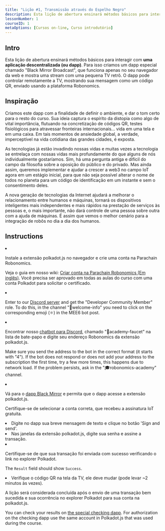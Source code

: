 ```yaml
---
title: "Lição #1, Transmissão através do Espelho Negro"
description: Esta lição de abertura ensinará métodos básicos para interagir com uma aplicação descentralizada (ou dapp).
lessonNumber: 1
courseID: 1
metaOptions: [Cursos on-line, Curso introdutório]
---
```


<section class="container__narrow">

## Intro

Esta lição de abertura ensinará métodos básicos para interagir com **uma aplicação descentralizada (ou dapp)**. Para isso criamos um dapp especial chamado "Black Mirror Broadcast", que funciona apenas no seu navegador da web e mostra uma stream com uma pequena TV retrô. O dapp pode controlar remotamente a TV, mostrando sua mensagem como um código QR, enviado usando a plataforma Robonomics.

</section>

<section class="container__narrow">

## Inspiração

Criamos este dapp com a finalidade de definir o ambiente, e dar o tom certo para o resto do curso. Sua ideia captura o espírito da distopia como algo de vital importância, flutuando na concretização de códigos QR, testes fisiológicos para atravessar fronteiras internacionais... vida em uma tela e em uma caixa. Em tais momentos de ansiedade global, a verdade, imperceptível na vida cotidiana das grandes cidades, é exposta. 

As tecnologias já estão invadindo nossas vidas e muitas vezes a tecnologia se entrelaça com nossas vidas mais profundamente do que alguns de nós individualmente gostaríamos. Sim, há uma pergunta antiga e difícil do campo da filosofia sobre a oposição do público e do privado. Mas ainda assim, queremos implementar e ajudar a crescer a web3 no campo IoT agora em um estágio inicial, para que não seja possível alterar o nome de todos no planeta para um código de identificação em um instante e sem o consentimento deles. 

A nova geração de tecnologias da Internet ajudará a melhorar o relacionamento entre humanos e máquinas, tornará os dispositivos inteligentes mais independentes e mais rápidos na prestação de serviços às pessoas e, o mais importante, não dará controle de uma pessoa sobre outra com a ajuda de máquinas. É assim que vemos o melhor cenário para a integração de robôs no dia a dia dos humanos.

</section>

<section class="container__reg">

## Instructions

<List type="numbers">

<li>

Instale a extensão polkadot.js no navegador  e crie uma conta na Parachain Robonomics. 

Veja o guia em nosso wiki: [Criar conta na Parachain Robonomics (Em inglês)](https://wiki.robonomics.network/docs/create-account-in-dapp/). Você precisa ser aprovado em todas as aulas do curso com uma conta Polkadot para solicitar o certificado.

</li>

<li>

Enter to our [Discord server](https://discord.gg/xqDgG3EGm9) and get the "Developer Community Member" role. To do this, in the channel "👋welcome-info" you need to click on the corresponding emoji (⚛️) in the MEE6 bot post.

</li>

<li>

Encontrar nosso [chatbot para Discord](https://discord.com/channels/803947358492557312/944186892038053899), chamado "🚰academy-faucet" na lista de bate-papo e digite seu endereço Robonomics da extensão polkadot.js.

Make sure you send the address to the bot in the correct format (it starts with "4"). If the bot does not respond or does not add your address to the subscription the first time, try a few more times, this happens due to network load. If the problem persists, ask in the "🎓robonomics-academy" channel.

</li>

<li>

Vá para o [dapp Black Mirror](https://blackmirror.robonomics.academy) e permita que o dapp acesse a extensão polkadot.js. 

Certifique-se de selecionar a conta correta, que recebeu a assinatura IoT gratuita.

</li>

<li>
Digite no dapp sua breve mensagem de texto e clique no botão 'Sign and send'.
</li>

<li>
Nas janelas da extensão polkadot.js, digite sua senha e assine a transação. 
</li>

<li>

Certifique-se de que sua transação foi enviada com sucesso verificando o link no explorer Polkadot.

The <code>Result</code> field should show <code>Success</code>.

</li>

<li>
Verifique o código QR na tela da TV, ele deve mudar (pode levar ~2 minutos às vezes).
</li>
</List>
</section>

<Result>

A lição será considerada concluída após o envio de uma transação bem sucedida e sua ocorrência no explorer Polkadot para sua conta na polkadot.js.

You can check your results on [the special checking dapp](https://lk.robonomics.academy/). For authorization on the checking dapp use the same account in Polkadot.js that was used during the course.

</Result>

